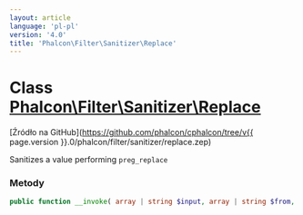 ```yaml
---
layout: article
language: 'pl-pl'
version: '4.0'
title: 'Phalcon\Filter\Sanitizer\Replace'
---
```

# Class [Phalcon\Filter\Sanitizer\Replace](Phalcon_Filter_Sanitizer_Replace)

[Źródło na GitHub](https://github.com/phalcon/cphalcon/tree/v{{ page.version }}.0/phalcon/filter/sanitizer/replace.zep)

Sanitizes a value performing `preg_replace`

### Metody

```php
public function __invoke( array | string $input, array | string $from, array | string $to ): mixed
```